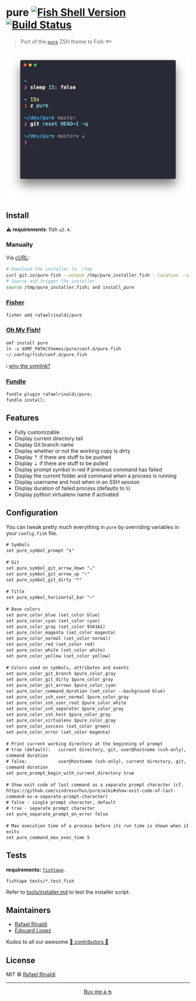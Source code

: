 [travis-link]: https://travis-ci.org/rafaelrinaldi/pure
[travis-badge]: https://travis-ci.org/rafaelrinaldi/pure.svg?branch=master

# pure [![Fish Shell Version](https://img.shields.io/badge/fish-v2.5.0-007EC7.svg?style=flat-square)](http://fishshell.com) [![Build Status][travis-badge]][travis-link]

> Port of the [`pure`](https://github.com/sindresorhus/pure) ZSH theme to Fish 🐟

<p align=center>
  <img width=585 src=screenshot.png>
</p>

## Install

**:warning: requirements**: fish `≥2.4`.

### Manually

Via [cURL](https://curl.haxx.se):

```sh
# Download the installer to `/tmp`
curl git.io/pure-fish --output /tmp/pure_installer.fish --location --silent
# Source and trigger the installer
source /tmp/pure_installer.fish; and install_pure
```

### [Fisher](https://github.com/jorgebucaran/fisher)

```fish
fisher add rafaelrinaldi/pure
```

### [Oh My Fish!](https://github.com/oh-my-fish)

```fish
omf install pure
ln -s $OMF_PATH/themes/pure/conf.d/pure.fish ~/.config/fish/conf.d/pure.fish
```

:information_source: [why the symlink?](https://github.com/rafaelrinaldi/pure/wiki/Oh-My-Fish-not-currently-supporting-conf.d-snippets-in-plugins-and-themes)

### [Fundle](https://github.com/tuvistavie/fundle)

```fish
fundle plugin rafaelrinaldi/pure;
fundle install;
```

## Features

- Fully customizable
- Display current directory tail
- Display Git branch name
- Display whether or not the working copy is dirty
- Display ⇡ if there are stuff to be pushed
- Display ⇣ if there are stuff to be pulled
- Display prompt symbol in red if previous command has failed
- Display the current folder and command when a process is running
- Display username and host when in an SSH session
- Display duration of failed process (defaults to `5`)
- Display python virtualenv name if activated

## Configuration

You can tweak pretty much everything in `pure` by overriding variables in your `config.fish` file.

```fish
# Symbols
set pure_symbol_prompt "❯"

# Git
set pure_symbol_git_arrow_down "⇣"
set pure_symbol_git_arrow_up "⇡"
set pure_symbol_git_dirty "*"

# Title
set pure_symbol_horizontal_bar "—"

# Base colors
set pure_color_blue (set_color blue)
set pure_color_cyan (set_color cyan)
set pure_color_gray (set_color 93A1A1)
set pure_color_magenta (set_color magenta)
set pure_color_normal (set_color normal)
set pure_color_red (set_color red)
set pure_color_white (set_color white)
set pure_color_yellow (set_color yellow)

# Colors used on symbols, attributes and events
set pure_color_git_branch $pure_color_gray
set pure_color_git_dirty $pure_color_gray
set pure_color_git_arrows $pure_color_cyan
set pure_color_command_duration (set_color --background blue)
set pure_color_ssh_user_normal $pure_color_gray
set pure_color_ssh_user_root $pure_color_white
set pure_color_ssh_separator $pure_color_gray
set pure_color_ssh_host $pure_color_gray
set pure_color_virtualenv $pure_color_gray
set pure_color_success (set_color green)
set pure_color_error (set_color magenta)

# Print current working directory at the beginning of prompt
# true (default):   current directory, git, user@hostname (ssh-only), command duration
# false:            user@hostname (ssh-only), current directory, git, command duration
set pure_prompt_begin_with_current_directory true

# Show exit code of last command as a separate prompt character (cf. https://github.com/sindresorhus/pure/wiki#show-exit-code-of-last-command-as-a-separate-prompt-character)
# false - single prompt character, default
# true - separate prompt character
set pure_separate_prompt_on_error false

# Max execution time of a process before its run time is shown when it exits
set pure_command_max_exec_time 5
```

## Tests

**requirements:** [`fishtape`](https://github.com/fisherman/fishtape).

    fishtape tests/*.test.fish

Refer to [tools/installer.md](./tools/installer.md) to test the installer script.

## Maintainers

- [Rafael Rinaldi](https://github.com/rafaelrinaldi)
- [Édouard Lopez](https://github.com/edouard-lopez)

Kudos to all our awesome [:yellow_heart: contributors :yellow_heart:](../..//graphs/contributors)

## License

MIT © [Rafael Rinaldi](http://rinaldi.io)

---

<p align="center">
  <a href="https://buymeacoff.ee/rinaldi" title="Buy me a coffee">Buy me a ☕</a>
</p>
